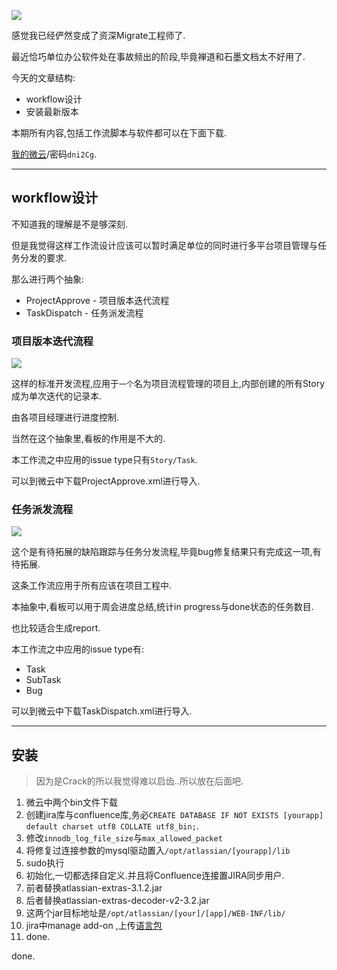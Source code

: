 ![](https://o4dyfn0ef.qnssl.com/image/2016-11-28-Screen%20Shot%202016-11-28%20at%2023.08.41.png?imageView2/2/h/300) 

感觉我已经俨然变成了资深Migrate工程师了. 

最近恰巧单位办公软件处在事故频出的阶段,毕竟禅道和石墨文档太不好用了. 

今天的文章结构: 

- workflow设计 
- 安装最新版本 

本期所有内容,包括工作流脚本与软件都可以在下面下载. 

[我的微云](https://share.weiyun.com/290b1fc7edfd275f38f248911d38abf6)/密码`dni2Cg`.

- - - - -- 

## workflow设计 

不知道我的理解是不是够深刻. 

但是我觉得这样工作流设计应该可以暂时满足单位的同时进行多平台项目管理与任务分发的要求. 

那么进行两个抽象: 

- ProjectApprove - 项目版本迭代流程
- TaskDispatch - 任务派发流程

### 项目版本迭代流程

![](https://o4dyfn0ef.qnssl.com/image/2016-11-28-Screen%20Shot%202016-11-28%20at%2023.24.59.png?imageView2/2/h/600) 

这样的标准开发流程,应用于`一个`名为项目流程管理的项目上,内部创建的所有Story成为单次迭代的记录本. 

由各项目经理进行进度控制. 

当然在这个抽象里,看板的作用是不大的. 

本工作流之中应用的issue type只有`Story/Task`. 

可以到微云中下载ProjectApprove.xml进行导入. 

### 任务派发流程

![](https://o4dyfn0ef.qnssl.com/image/2016-11-28-Screen%20Shot%202016-11-28%20at%2023.24.38.png?imageView2/2/h/400) 

这个是有待拓展的缺陷跟踪与任务分发流程,毕竟bug修复结果只有完成这一项,有待拓展. 

这条工作流应用于所有应该在项目工程中. 

本抽象中,看板可以用于周会进度总结,统计in progress与done状态的任务数目. 

也比较适合生成report. 

本工作流之中应用的issue type有: 

- Task
- SubTask
- Bug

可以到微云中下载TaskDispatch.xml进行导入. 

- - - - -- 

## 安装 

> 因为是Crack的所以我觉得难以启齿..所以放在后面吧. 

1. 微云中两个bin文件下载
2. 创建jira库与confluence库,务必`CREATE DATABASE IF NOT EXISTS [yourapp] default charset utf8 COLLATE utf8_bin;`.
3. 修改`innodb_log_file_size`与`max_allowed_packet`
3. 将修复过连接参数的mysql驱动置入`/opt/atlassian/[yourapp]/lib`
4. sudo执行
5. 初始化,一切都选择自定义.并且将Confluence连接置JIRA同步用户. 
6. 前者替换atlassian-extras-3.1.2.jar
7. 后者替换atlassian-extras-decoder-v2-3.2.jar
8. 这两个jar目标地址是`/opt/atlassian/[your]/[app]/WEB-INF/lib/`
9. jira中manage add-on ,上传[语言包](https://translations.atlassian.com/dashboard/dashboard)
10. done. 

done. 
